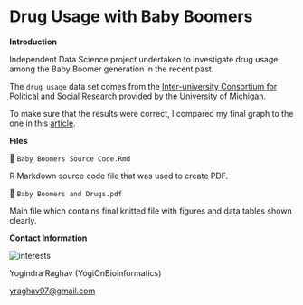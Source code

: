 # Drug Usage with Baby Boomers

**Introduction**

Independent Data Science project undertaken to investigate drug usage among the Baby Boomer generation in the recent past. 

The `drug_usage` data set comes from the [Inter-university Consortium for Political and Social Research](https://www.icpsr.umich.edu/icpsrweb/content/SAMHDA/index.html) provided by the University of Michigan. 

To make sure that the results were correct, I compared my final graph to the one in this [article](https://fivethirtyeight.com/features/how-baby-boomers-get-high/). 

**Files** 

📜 `Baby Boomers Source Code.Rmd`

R Markdown source code file that was used to create PDF. 

📜 `Baby Boomers and Drugs.pdf`

Main file which contains final knitted file with figures and data tables shown clearly. 

**Contact Information** 

![interests](https://avatars1.githubusercontent.com/u/38919947?s=400&u=49ab1365a14fac78a91e425efd583f7a2bcb3e25&v=4)

Yogindra Raghav (YogiOnBioinformatics) 

yraghav97@gmail.com
